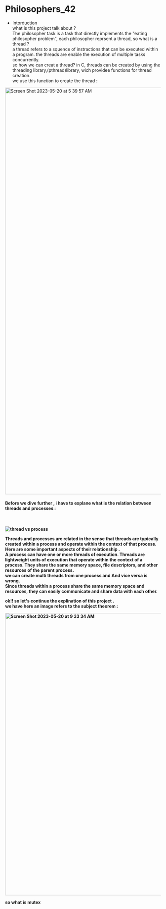 # Philosophers_42
- Intorduction <br>
what is this project talk about ?<br>
The philosopher task is a task that directly implements the "eating philosopher problem", each philosopher reprsent a thread, so what is a thread ?<br>
a thread refers to a squence of instractions that can be executed within a program. the threads are enable the execution of multiple tasks concurrently. <br>
so how we can creat a thread?
in C, threads can be created by using the threading library,(pthread)library, wich providee functions for thread creation.<br>
we use this function to create the thread :
<img width="1314" alt="Screen Shot 2023-05-20 at 5 39 57 AM" src="https://github.com/hachahbo/Philosophers_42/assets/116384287/2207fa8a-a66b-4065-bc5d-3cf9d086fce0">
<br>
<h4> Before we dive further , i have to explane what is the relation between threads and processes  : <h4><br>

![thread vs process](https://github.com/hachahbo/Philosophers_42/assets/116384287/4e01bcde-eea7-4925-af0c-103f5669d060)
  
 Threads and processes are related in the sense that threads are typically created within a process and operate within the context of that process. Here are some important aspects of their relationship .<br>
  A process can have one or more threads of execution. Threads are lightweight units of execution that operate within the context of a process. They share the same memory space, file descriptors, and other resources of the parent process. <br>
  we can create multi threads from one process and And vice versa is wrong.<br> 
  Since threads within a process share the same memory space and resources, they can easily communicate and share data with each other.
  
  ok!! so let's continue the explination of this project . <br>
  we have here an image refers to the subject theorem :
  
<img width="912" alt="Screen Shot 2023-05-20 at 9 33 34 AM" src="https://github.com/hachahbo/Philosophers_42/assets/116384287/671c2150-d04a-4f63-b057-25e7deffd954">

so what is mutex 

